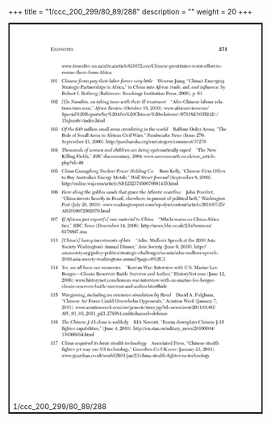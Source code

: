+++
title = "1/ccc_200_299/80_89/288"
description = ""
weight = 20
+++

<table style="border:2px solid black;max-width:800px;max-height:800px;" 
><tr><td><img class="center-fit-jpg"
src="/jpg_/out_jpg_dbc_288.jpg"  >1/ccc_200_299/80_89/288</img></td></tr></table>